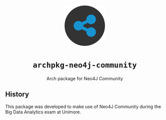 <div align="center">

![](.media/icon-128x128_round.png)

# `archpkg-neo4j-community`

Arch package for Neo4J Community

</div>

## History

This package was developed to make use of Neo4J Community during the Big Data Analytics exam at Unimore.
